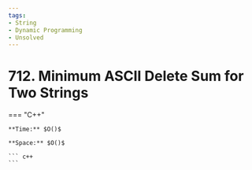```yaml
---
tags:
- String
- Dynamic Programming
- Unsolved
---
```



# 712. Minimum ASCII Delete Sum for Two Strings

=== "C++"

    **Time:** $O()$

    **Space:** $O()$

    ``` c++
    ```